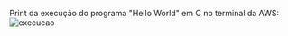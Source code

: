 Print da execução do programa "Hello World" em C no terminal da AWS:
<img src="https://i.imgur.com/TxdGg3n.png" alt="execucao">
